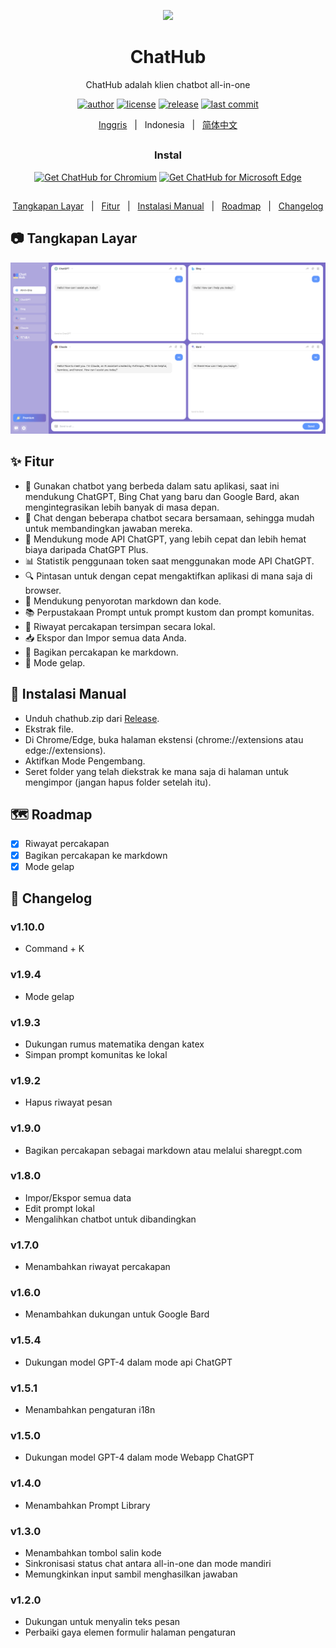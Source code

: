<p align="center">
    <img src="./src/assets/icon.png" width="150">
</p>

<h1 align="center">ChatHub</h1>

<div align="center">

ChatHub adalah klien chatbot all-in-one

[![author][author-image]][author-url]
[![license][license-image]][license-url]
[![release][release-image]][release-url]
[![last commit][last-commit-image]][last-commit-url]  

[Inggris](README.md) &nbsp;&nbsp;|&nbsp;&nbsp; Indonesia &nbsp;&nbsp;|&nbsp;&nbsp; [简体中文](README_ZH-CN.md)

##    
    
### Instal
    
<a href="https://chrome.google.com/webstore/detail/chathub-all-in-one-chatbo/iaakpnchhognanibcahlpcplchdfmgma?utm_source=website"><img src="https://user-images.githubusercontent.com/585534/107280622-91a8ea80-6a26-11eb-8d07-77c548b28665.png" alt="Get ChatHub for Chromium"></a>
<a href="https://microsoftedge.microsoft.com/addons/detail/chathub-allinone-chat/kdlmggoacmfoombiokflpeompajfljga"><img src="https://user-images.githubusercontent.com/585534/107280673-a5ece780-6a26-11eb-9cc7-9fa9f9f81180.png" alt="Get ChatHub for Microsoft Edge"></a>
    
##

[Tangkapan Layar](#-Tangkapan-Layar) &nbsp;&nbsp;|&nbsp;&nbsp; [Fitur](#-Fitur) &nbsp;&nbsp;|&nbsp;&nbsp; [Instalasi Manual](#-Instalasi-Manual) &nbsp;&nbsp;|&nbsp;&nbsp; [Roadmap](#%EF%B8%8F-roadmap) &nbsp;&nbsp;|&nbsp;&nbsp; [Changelog](#-Changelog)
    
[author-image]: https://img.shields.io/badge/author-wong2-blue.svg
[author-url]: https://github.com/wong2
    
[license-image]: https://img.shields.io/github/license/chathub-dev/chathub?color=blue
[license-url]: https://github.com/chathub-dev/chathub/blob/main/LICENSE

[release-image]: https://img.shields.io/github/v/release/chathub-dev/chathub?color=blue
[release-url]: https://github.com/chathub-dev/chathub/releases/latest
   
[last-commit-image]: https://img.shields.io/github/last-commit/chathub-dev/chathub?label=last%20commit
[last-commit-url]: https://github.com/chathub-dev/chathub/commits

</div>

##

## 📷 Tangkapan Layar

![Tangkapan Layar](screenshots/extension.png?raw=true)

## ✨ Fitur

- 🤖 Gunakan chatbot yang berbeda dalam satu aplikasi, saat ini mendukung ChatGPT, Bing Chat yang baru dan Google Bard, akan mengintegrasikan lebih banyak di masa depan.
- 💬 Chat dengan beberapa chatbot secara bersamaan, sehingga mudah untuk membandingkan jawaban mereka.
- 🚀 Mendukung mode API ChatGPT, yang lebih cepat dan lebih hemat biaya daripada ChatGPT Plus.
- 📊 Statistik penggunaan token saat menggunakan mode API ChatGPT.
- 🔍 Pintasan untuk dengan cepat mengaktifkan aplikasi di mana saja di browser.
- 🎨 Mendukung penyorotan markdown dan kode.
- 📚 Perpustakaan Prompt untuk prompt kustom dan prompt komunitas.
- 💾 Riwayat percakapan tersimpan secara lokal.
- 📥 Ekspor dan Impor semua data Anda.
- 🔗 Bagikan percakapan ke markdown.
- 🌙 Mode gelap.

## 🔧 Instalasi Manual

- Unduh chathub.zip dari [Release](https://github.com/chathub-dev/chathub/releases).
- Ekstrak file.
- Di Chrome/Edge, buka halaman ekstensi (chrome://extensions atau edge://extensions).
- Aktifkan Mode Pengembang.
- Seret folder yang telah diekstrak ke mana saja di halaman untuk mengimpor (jangan hapus folder setelah itu).

## 🗺️ Roadmap

- [x] Riwayat percakapan
- [x] Bagikan percakapan ke markdown
- [x] Mode gelap

## 📜 Changelog

### v1.10.0

- Command + K

### v1.9.4

- Mode gelap

### v1.9.3

- Dukungan rumus matematika dengan katex
- Simpan prompt komunitas ke lokal

### v1.9.2

- Hapus riwayat pesan

### v1.9.0

- Bagikan percakapan sebagai markdown atau melalui sharegpt.com

### v1.8.0

- Impor/Ekspor semua data
- Edit prompt lokal
- Mengalihkan chatbot untuk dibandingkan

### v1.7.0

- Menambahkan riwayat percakapan

### v1.6.0

- Menambahkan dukungan untuk Google Bard

### v1.5.4

- Dukungan model GPT-4 dalam mode api ChatGPT

### v1.5.1

- Menambahkan pengaturan i18n

### v1.5.0

- Dukungan model GPT-4 dalam mode Webapp ChatGPT

### v1.4.0

- Menambahkan Prompt Library

### v1.3.0

- Menambahkan tombol salin kode
- Sinkronisasi status chat antara all-in-one dan mode mandiri
- Memungkinkan input sambil menghasilkan jawaban

### v1.2.0

- Dukungan untuk menyalin teks pesan
- Perbaiki gaya elemen formulir halaman pengaturan
